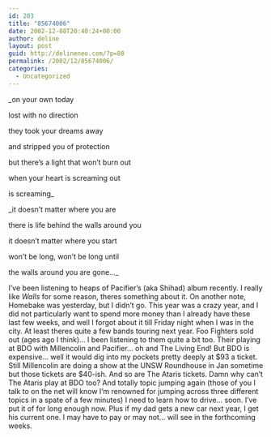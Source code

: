 ```yaml
---
id: 203
title: "85674006"
date: 2002-12-08T20:40:24+00:00
author: deline
layout: post
guid: http://delineneo.com/?p=88
permalink: /2002/12/85674006/
categories:
  - Uncategorized
---
```

_on your own today

lost with no direction

they took your dreams away

and stripped you of protection

but there&#8217;s a light that won&#8217;t burn out

when your heart is screaming out

is screaming_</p>

_it doesn&#8217;t matter where you are

there is life behind the walls around you

it doesn&#8217;t matter where you start

won&#8217;t be long, won&#8217;t be long until

the walls around you are gone&#8230;_

I&#8217;ve been listening to heaps of Pacifier&#8217;s (aka Shihad) album recently. I really like _Walls_ for some reason, theres something about it. On another note, Homebake was yesterday, but I didn&#8217;t go. This year was a crazy year, and I did not particularly want to spend more money than I already have these last few weeks, and well I forgot about it till Friday night when I was in the city. At least theres quite a few bands touring next year. Foo Fighters sold out (ages ago I think)&#8230; I been listening to them quite a bit too. Their playing at BDO with Millencolin and Pacifier&#8230; oh and The Living End! But BDO is expensive&#8230; well it would dig into my pockets pretty deeply at $93 a ticket. Still Millencolin are doing a show at the UNSW Roundhouse in Jan sometime but those tickets are $40-ish. And so are The Ataris tickets. Damn why can&#8217;t The Ataris play at BDO too? And totally topic jumping again (those of you I talk to on the net will know I&#8217;m renowned for jumping across three different topics in a spate of a few minutes) I need to learn how to drive&#8230; soon. I&#8217;ve put it of for long enough now. Plus if my dad gets a new car next year, I get his current one. I may have to pay or may not&#8230; will see in the forthcoming weeks.
